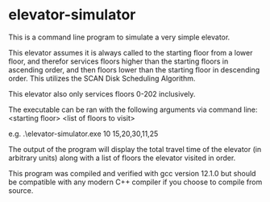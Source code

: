 # elevator-simulator

This is a command line program to simulate a very simple elevator.

This elevator assumes it is always called to the starting floor from a lower floor, and therefor services floors higher than the starting floors in ascending order, and then floors lower than the starting floor in descending order. This utilizes the SCAN Disk Scheduling Algorithm.

This elevator also only services floors 0-202 inclusively.

The executable can be ran with the following arguments via command line: \<starting floor> \<list of floors to visit>

  e.g. .\elevator-simulator.exe 10 15,20,30,11,25

The output of the program will display the total travel time of the elevator (in arbitrary units) along with a list of floors the elevator visited in order.

This program was compiled and verified with gcc version 12.1.0 but should be compatible with any modern C++ compiler if you choose to compile from source.
